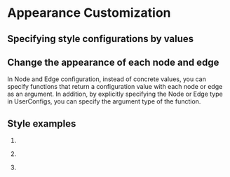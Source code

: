 # Appearance Customization

## Specifying style configurations by values

<demo-tabs :use-data="true" :demo-height="500">
<template v-slot:demo>
  <DemoConfigValue />
</template>
<template v-slot:source>

  <<< @/.vitepress/components/04_appearance/01/ConfigValue.vue

</template>
<template v-slot:data>

  <<< @/.vitepress/components/04_appearance/01/data.ts

</template>
</demo-tabs>

## Change the appearance of each node and edge

In Node and Edge configuration, instead of concrete values,
you can specify functions that return a configuration value
with each node or edge as an argument.
In addition, by explicitly specifying the Node or Edge type in
UserConfigs, you can specify the argument type of the function.

<demo-tabs>
<template v-slot:demo>
  <DemoEachObject />
</template>
<template v-slot:source>

  <<< @/.vitepress/components/04_appearance/02/EachObject.vue

</template>
</demo-tabs>

## Style examples

1.

<demo-tabs :use-data="true">
<template v-slot:demo>
  <DemoStyle1 />
</template>
<template v-slot:source>

  <<< @/.vitepress/components/04_appearance/04/Style1.vue

</template>
<template v-slot:data>

  <<< @/.vitepress/components/04_appearance/04/data.ts

</template>
</demo-tabs>

2.

<demo-tabs :use-data="true">
<template v-slot:demo>
  <DemoStyle2 />
</template>
<template v-slot:source>

  <<< @/.vitepress/components/04_appearance/05/Style2.vue

</template>
<template v-slot:data>

  <<< @/.vitepress/components/04_appearance/05/data.ts

</template>
</demo-tabs>

3.

<demo-tabs :use-data="true">
<template v-slot:demo>
  <DemoStyle3 />
</template>
<template v-slot:source>

  <<< @/.vitepress/components/04_appearance/06/Style3.vue

</template>
<template v-slot:data>

  <<< @/.vitepress/components/04_appearance/06/data.ts

</template>
</demo-tabs>

<script setup>
import DemoConfigValue from '../.vitepress/components/04_appearance/01/ConfigValue.vue'
import DemoEachObject from '../.vitepress/components/04_appearance/02/EachObject.vue'

import DemoStyle1 from '../.vitepress/components/04_appearance/04/Style1.vue'
import DemoStyle2 from '../.vitepress/components/04_appearance/05/Style2.vue'
import DemoStyle3 from '../.vitepress/components/04_appearance/06/Style3.vue'
</script>
